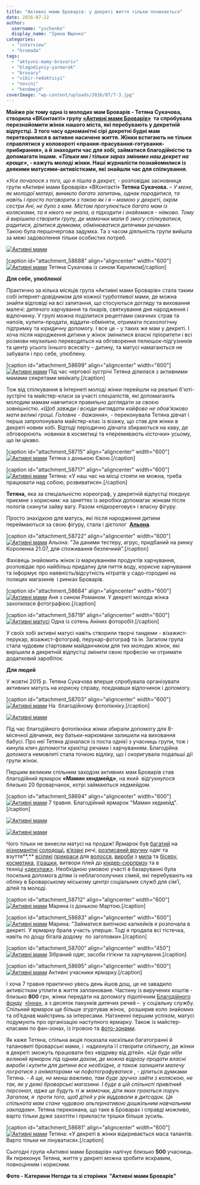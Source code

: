 ```yaml
---
title: "Активні мами Броварів: у декреті життя тільки починається"
date: 2016-07-22
author: 
  username: "yschenko"
  display_name: "Ірина Ющенко"
categories: 
  - "interview"
  - "hromada"
tags: 
  - "aktyvni-mamy-brovariv"
  - "blagodiyniy-yarmarok"
  - "brovary"
  - "vibir-redaktsiyi"
  - "novini"
  - "hendmejd"
coverImage: "wp-content/uploads/2016/07/7-3.jpg"
---
```


**Майже рік тому одна із молодих мам Броварів - Тетяна Сукачова, створила «ВКонтакті» групу [«Активні мами Броварів»](https://vk.com/activemammybrovary)  та спробувала перезнайомити жінок нашого міста, які перебувають у декретній відпустці. З того часу одноманітні сірі декретні будні мам перетворилися в активне насичене життя. Жінки встигають не тільки справлятися у коловороті «прання-прасування-готування-прибирання», а й знаходити час для хобі, займатися благодійністю та допомагати іншим. _«Тільки ми і тільки зараз змінимо наш декрет на краще»_, - кажуть молоді жінки. Наші журналісти познайомилися із деякими матусями-активістками, які знайшли час для спілкування.**

_«Усе почалося з того, що я пішла в декрет,_ - розповідає засновниця групи «Активні мами Броварів» «ВКонтакті» **Тетяна Сукачова.** – _У мене, як молодої матері, виникло багато запитань, однак порадитися, та навіть і просто поговорити з такою як і я – мамою у декреті, окрім сестри Ані, не було з ким. Містом прогулюється багато мам із колясками, та я нікого не знала, а підходити і знайомися - ніяково. Тому й вирішила створити групу, де мамочки мали б змогу спілкуватися, радитися, ділитися думками, обмінюватися дитячими речами»._ Такою була першочергова задумка. Та з часом діяльність групи вийшла за межі задоволення тільки особистих потреб.

[![Активні мами](https://mpz.brovary.org/wp-content/uploads/2016/07/8-2.jpg)](https://mpz.brovary.org/wp-content/uploads/2016/07/8-2.jpg)

\[caption id="attachment\_58688" align="aligncenter" width="600"\][![Активні мами](https://mpz.brovary.org/wp-content/uploads/2016/07/10-1.jpg)](https://mpz.brovary.org/wp-content/uploads/2016/07/10-1.jpg) Тетяна Сукачова із сином Кирилком\[/caption\]

**Для себе, улюбленої**

Практично за кілька місяців група «Активні мами Броварів» стала таким собі інтернет-довідником для кожної турботливої мами, де можна знайти відповіді на всі запитання, що стосуються догляду та виховання малечі: дитячого харчування та лікарів, святкування дня народження і відпочинку. У групі можна поділитися рецептами смачних страв та напоїв, купити-продати, віддати-обміняти, отримати психологічну підтримку та юридичну допомогу. І все це - у таких же мам у декреті. І хоча після народження дитини у жінок змінилися власні пріоритети і всі розмови неухильно переводяться на обговорення пелюшок-підгузників та центр усього їхнього всесвіту – дитину, та матусі намагаються не забувати і про себе, улюблену.

\[caption id="attachment\_58699" align="aligncenter" width="600"\][![Активні мами](https://mpz.brovary.org/wp-content/uploads/2016/07/113-Zustrilysya-pokavuvaly-provely-pryyemno-chas.-Tanya-dilylasya-sekretamy-mejkapu..jpg)](https://mpz.brovary.org/wp-content/uploads/2016/07/113-Zustrilysya-pokavuvaly-provely-pryyemno-chas.-Tanya-dilylasya-sekretamy-mejkapu..jpg) Під час чергової зустрічі Тетяна ділилася з активними мамами секретами мейкапу.\[/caption\]

Тож від спілкування в Інтернеті молоді жінки перейшли на реальні б'юті-зустрічі та майстер-класи за участі спеціалістів, які допомагають молодим мамам навчитися правильно доглядати за своєю зовнішністю. _«Щоб завжди і всюди виглядати кайфово не обов’язково мати великі гроші. Головне - бажання»,_ - переконувала Тетяна дівчат і перша запропонувала майстер-клас із візажу, що став для жінки в декреті новим хобі. Відтоді періодично дівчата збираються на каву, де обговорюють  новинки в косметиці та «перемивають кісточки» усьому, що їм цікаво.

\[caption id="attachment\_58715" align="aligncenter" width="600"\][![Активні мами](https://mpz.brovary.org/wp-content/uploads/2016/07/41.jpg)](https://mpz.brovary.org/wp-content/uploads/2016/07/41.jpg) Тетяна з донькою Євою.\[/caption\]

\[caption id="attachment\_58717" align="aligncenter" width="600"\][![Активні мами](https://mpz.brovary.org/wp-content/uploads/2016/07/42.jpg)](https://mpz.brovary.org/wp-content/uploads/2016/07/42.jpg) Тетяна: «У наш час на місці стояти не можна, треба працювати над собою, розвиватися».\[/caption\]

**Тетяна,** яка за спеціальністю хореограф, у декретній відпустці поєднує приємне з корисним: на заняттях із аеробіки допомагає жінкам після пологів скинути зайву вагу. Разом «підкореговує» і власну фігуру.

Просто знахідкою для матусь, які після народження дитини переймаються за свою фігуру, стала і дієтолог  [**Альона**](https://vk.com/brovarydiet).

\[caption id="attachment\_58722" align="aligncenter" width="600"\][![Активні мами](https://mpz.brovary.org/wp-content/uploads/2016/07/1c.jpg)](https://mpz.brovary.org/wp-content/uploads/2016/07/1c.jpg) Альона: "За даними тестеру, агрус, придбаний на ринку Короленка 21.07, для споживання безпечний".\[/caption\]

Фахівець знайомить жінок із маркуванням продуктів харчування, розповідає про найбільш придатну для пиття воду, корисне харчування та інформує про наявність/відсутність нітратів у садо-городині на полицях магазинів  і ринках Броварів.

\[caption id="attachment\_58684" align="aligncenter" width="600"\][![Активні мами](https://mpz.brovary.org/wp-content/uploads/2016/07/6-2.jpg)](https://mpz.brovary.org/wp-content/uploads/2016/07/6-2.jpg) Аня з сином Романом. У декреті молода жінка захопилася фотографією.\[/caption\]

\[caption id="attachment\_58719" align="aligncenter" width="600"\][![Активні матусі](https://mpz.brovary.org/wp-content/uploads/2016/07/1z.jpg)](https://mpz.brovary.org/wp-content/uploads/2016/07/1z.jpg) Одна із сотень Аніних фоторобіт.\[/caption\]

У своїх хобі активні матусі навіть створили творчі тандеми - візажист-перукар, візажист-фотограф, перукар-фотограф та ін. Загалом група стала чудовим стартовим майданчиком для тих молодих жінок, які вирішили в декретній відпустці змінити свою професію чи отримати додатковий заробіток.

**Для людей**

У жовтні 2015 р. Тетяна Сукачова вперше спробувала організувати активних матусь на корисну справу, поєднавши відпочинок і допомогу.

\[caption id="attachment\_58703" align="aligncenter" width="600"\][![Активні мами](https://mpz.brovary.org/wp-content/uploads/2016/07/fotopiknik2.jpg)](https://mpz.brovary.org/wp-content/uploads/2016/07/fotopiknik2.jpg) На  благодійному фотопікніку.\[/caption\]

[![Активні мами](https://mpz.brovary.org/wp-content/uploads/2016/07/fotopiknik1.jpg)](https://mpz.brovary.org/wp-content/uploads/2016/07/fotopiknik1.jpg)

Під час благодійного фотопікніка жінки збирали допомогу для 8-місячної дівчинки, яку батьки-наркомани залишили на виховання бабусі. Про неї Тетяна дізналася із поста однієї з учасниць групи, тож і кинула клич допомогти крихітці речами і харчуванням. Благодійна допомога немовляті стала точкою відліку, що і скоригувала подальші дії групи жінок.

Першим великим спільним заходом активних мам Броварів став благодійний ярмарок **«Мамин хендмейд»**, на який  відгукнулося близько 20 броварчанок, котрі займаються хедмейдом.

\[caption id="attachment\_58694" align="aligncenter" width="600"\][![Активні мами](https://mpz.brovary.org/wp-content/uploads/2016/07/18.jpg)](https://mpz.brovary.org/wp-content/uploads/2016/07/18.jpg) 7 травня. Благодійний ярмарок "Мамин хедмейд".\[/caption\]

[![Активні мами](https://mpz.brovary.org/wp-content/uploads/2016/07/13-1.jpg)](https://mpz.brovary.org/wp-content/uploads/2016/07/13-1.jpg)

[![Активні мами](https://mpz.brovary.org/wp-content/uploads/2016/07/12-3.jpg)](https://mpz.brovary.org/wp-content/uploads/2016/07/12-3.jpg)

Чого тільки не винесли матусі на продаж! Ярмарок був [багатий](https://vk.com/cupcakesmakolyk) на [різноманітні](https://vk.com/galitskiepranic) [солодощі](https://vk.com/id194492246)**,** [в’язані](https://vk.com/id111367815) речі, [розписаний вручну](https://vk.com/vini4s) одяг та взуття**,** [всілякі](https://vk.com/id14546562) [прикраси](https://vk.com/lenapomaz) для [волосся](https://vk.com/julia2501,), [вироби](https://vk.com/id47381681) з [мила](https://vk.com/id28936470) та [бісеру](https://vk.com/blakkialona), [косметика](https://vk.com/in_di_ga), [іграшки](https://vk.com/id6880608), витвори плей до [кіндер-сюрпризу](https://vk.com/id71322867) та в техніці [«декупаж»](https://vk.com/ovsnezhko). Необхідною умовою участі в базаруванні була посильна допомога дітям із неблагополучних сімей, які перебувають на обліку в Броварському міському центрі соціальних служб для сім’ї, дітей та молоді.

\[caption id="attachment\_58712" align="aligncenter" width="600"\][![Активні мами](https://mpz.brovary.org/wp-content/uploads/2016/07/21.jpg)](https://mpz.brovary.org/wp-content/uploads/2016/07/21.jpg) Марина із донькою Мартою.\[/caption\]

\[caption id="attachment\_58683" align="aligncenter" width="600"\][![Активні мами](https://mpz.brovary.org/wp-content/uploads/2016/07/5-4.jpg)](https://mpz.brovary.org/wp-content/uploads/2016/07/5-4.jpg) Марина: "Займатися випічкою капкейків я розпочала в декреті. У ярмарку брала участь уперше. Тоді я продала всі тістечка, навіть по дощу бігала додому  по заготовки».\[/caption\]

\[caption id="attachment\_58700" align="aligncenter" width="450"\][![Активні мами](https://mpz.brovary.org/wp-content/uploads/2016/07/114-Stilky-zibraly-dlya-dopomogy-dityam-z-neblagopoluchnyh-simej-Prynosyly-i-gosti-blagodijnayiyarmarky-i-uchasnytsi.jpg)](https://mpz.brovary.org/wp-content/uploads/2016/07/114-Stilky-zibraly-dlya-dopomogy-dityam-z-neblagopoluchnyh-simej-Prynosyly-i-gosti-blagodijnayiyarmarky-i-uchasnytsi.jpg) Зібраний одяг, засоби гігієни та харчування.\[/caption\]

\[caption id="attachment\_58695" align="aligncenter" width="600"\][![Активні мами](https://mpz.brovary.org/wp-content/uploads/2016/07/19.jpg)](https://mpz.brovary.org/wp-content/uploads/2016/07/19.jpg) Активні учасники ярмарку.\[/caption\]

І хоча 7 травня практично увесь день йшов дощ, це не завадило активісткам утілити в життя заплановане. Частину із виручених коштів -  близько **800** грн, жінки передати на допомогу підопічним [Благодійного фонду](https://mpz.brovary.org/blagodijnyj-fond-dopomogy-onkohvorym-inna-konsoliduye-brovarchan-u-borotbi-proty-raku-shho-utylizuye-suspilstvo/)  [«Інна»](https://mpz.brovary.org/brovarskyj-blagodijnyj-fond-inna-dopomagaye-onkohvorym-borotys-zi-smertelnoyu-nedugoyu/), а з десяток пакунків дитячих речей –  у соціальну службу. Спільний ярмарок ще більше згуртував жінок,  розширив коло знайомих та об’єднав майстринь за інтересами. Натхненні першим успіхом, матусі подумують про організацію наступного ярмарку. Також із майстер-класами по фан-зонах, із ігровою та [фото-зонами](https://vk.com/annarudenkophoto?_parent_post=-103519264_926).

Як каже Тетяна, спільна акція показала наскільки багатогранні й талановиті броварські мами, і  надихнула її створити спільноту, де жінки в декреті зможуть працювати без «відриву від дітей». «_Це буде ніби великий ярмарок під одним дахом, де можна відразу продати власні вироби і купити для дитини все необхідне, а також залишити малечу погратися з аніматорами чи пофотографуватися_ , - ділиться думками Тетяна. - _А ще, не менш важливо, там буде зручно зайти з коляскою, не так, як у деякі броварські магазини. І буде в цій спільноті привітний персонал, адже це будуть ті ж мамочки, діти яких граються поруч.  Загалом, я  проти того, щоб дітей у рік віддавали в дитсадок. Ця спільнота мам стане чудовою альтернативою дошкільним навчальним закладам»_. Тетяна переконана, що таке в Броварах і справді можливо, варто тільки дуже захотіти і прикласти трішки більше зусиль.

\[caption id="attachment\_58681" align="aligncenter" width="600"\][![Активні мами](https://mpz.brovary.org/wp-content/uploads/2016/07/3-5.jpg)](https://mpz.brovary.org/wp-content/uploads/2016/07/3-5.jpg) Тетяна: «У декреті в жінки відкривається маса талантів. Варто тільки не лінуватися».\[/caption\]

Сьогодні група «Активні мами Броварів» налічує близько **500** учасниць. Як переконує Тетяна, життя у декреті можна зробити яскравим, повноцінним і корисним.

**Фото - Катерини Негоди та зі сторінки  "Активні мами Броварів"**
